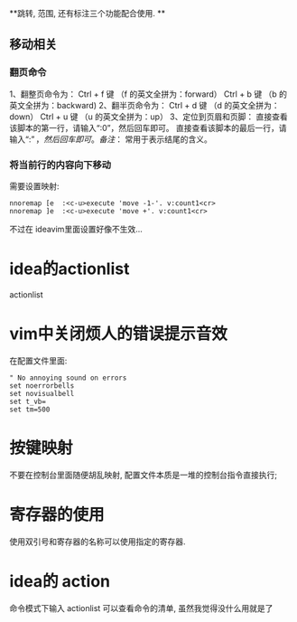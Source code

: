 **跳转, 范围, 还有标注三个功能配合使用. **

## 移动相关
### 翻页命令
1、翻整页命令为： Ctrl + f 键 （f 的英文全拼为：forward） Ctrl + b 键 （b 的英文全拼为：backward)
2、翻半页命令为： Ctrl + d 键 （d 的英文全拼为：down） Ctrl + u 键 （u 的英文全拼为：up）
3、定位到页眉和页脚： 直接查看该脚本的第一行，请输入“:0”，然后回车即可。 直接查看该脚本的最后一行，请输入“:$”，然后回车即可。 备注：$ 常用于表示结尾的含义。

### 将当前行的内容向下移动
需要设置映射: 
```vimscript
nnoremap [e  :<c-u>execute 'move -1-'. v:count1<cr>
nnoremap ]e  :<c-u>execute 'move +'. v:count1<cr>
```

不过在 ideavim里面设置好像不生效...

# idea的actionlist
actionlist

# vim中关闭烦人的错误提示音效
在配置文件里面: 
```vimscript
" No annoying sound on errors
set noerrorbells
set novisualbell
set t_vb=
set tm=500
```

# 按键映射
不要在控制台里面随便胡乱映射, 配置文件本质是一堆的控制台指令直接执行;

# 寄存器的使用
使用双引号和寄存器的名称可以使用指定的寄存器.

# idea的 action
命令模式下输入 actionlist 可以查看命令的清单, 虽然我觉得没什么用就是了

